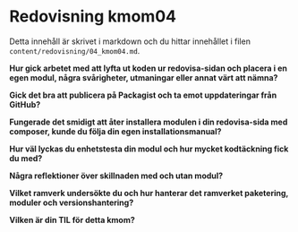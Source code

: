---
---
Redovisning kmom04
=========================

Detta innehåll är skrivet i markdown och du hittar innehållet i filen `content/redovisning/04_kmom04.md`.

**Hur gick arbetet med att lyfta ut koden ur redovisa-sidan och placera i en egen modul, några svårigheter, utmaningar eller annat värt att nämna?**

**Gick det bra att publicera på Packagist och ta emot uppdateringar från GitHub?**

**Fungerade det smidigt att åter installera modulen i din redovisa-sida med composer, kunde du följa din egen installationsmanual?**

**Hur väl lyckas du enhetstesta din modul och hur mycket kodtäckning fick du med?**

**Några reflektioner över skillnaden med och utan modul?**

**Vilket ramverk undersökte du och hur hanterar det ramverket paketering, moduler och versionshantering?**

**Vilken är din TIL för detta kmom?**
